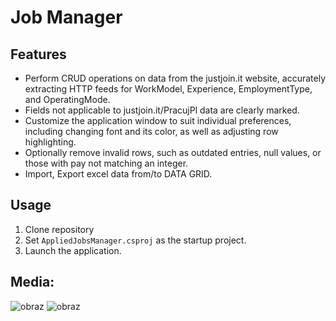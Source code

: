 # Job Manager

## Features

- Perform CRUD operations on data from the justjoin.it website, accurately extracting HTTP feeds for WorkModel, Experience, EmploymentType, and OperatingMode.
- Fields not applicable to justjoin.it/PracujPl data are clearly marked.
- Customize the application window to suit individual preferences, including changing font and its color, as well as adjusting row highlighting.
- Optionally remove invalid rows, such as outdated entries, null values, or those with pay not matching an integer.
- Import, Export excel data from/to DATA GRID.

## Usage

1. Clone repository
2. Set `AppliedJobsManager.csproj` as the startup project.
3. Launch the application.

## Media:
![obraz](https://github.com/SebastianDrela2/AppliedJobsManager/assets/107455395/02ffbe04-d0b5-4a25-8403-3cbd0f81db60)
![obraz](https://github.com/SebastianDrela2/AppliedJobsManager/assets/107455395/750dfe1f-1f5d-4606-a473-1f56e87dc03a)


